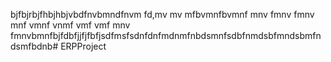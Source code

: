 bjfbjrbjfhbjhbjvbdfnvbmndfnvm fd,mv mv mfbvmnfbvmnf mnv fmnv fmnv mnf vmnf vnmf vmf vmf mnv fmnvbmnfbjfdbfjjfjfbfjsdfmsfsdnfdnfmdnmfnbdsmnfsdbfnmdsbfmndsbmfndsmfbdnb# ERPProject
